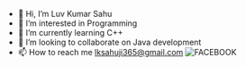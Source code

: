 - 👋 Hi, I’m Luv Kumar Sahu
- 👀 I’m interested in Programming
- 🌱 I’m currently learning C++
- 💞️ I’m looking to collaborate on Java development
- 📫 How to reach me lksahuji365@gmail.com
![FACEBOOK](https://www.facebook.com/luvkumar.sahu/)
<!---
lksahu/lksahu is a ✨ special ✨ repository because its `README.md` (this file) appears on your GitHub profile.
You can click the Preview link to take a look at your changes.
--->
